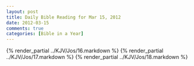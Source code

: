 ```yaml
---
layout: post
title: Daily Bible Reading for Mar 15, 2012
date: 2012-03-15
comments: true
categories: [Bible in a Year]
---
```

{% render_partial ../KJV/Jos/16.markdown %}
{% render_partial ../KJV/Jos/17.markdown %}
{% render_partial ../KJV/Jos/18.markdown %}
